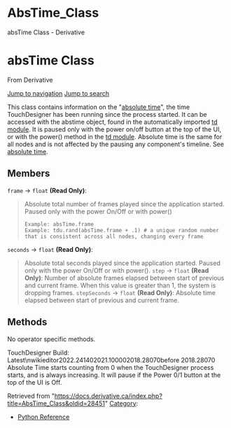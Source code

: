 

# AbsTime_Class

absTime Class - Derivative




# absTime Class
From Derivative

[Jump to navigation](#mw-head)
[Jump to search](#searchInput)
  
This class contains information on the "[absolute time](Absolute_Time.html "Absolute Time")", the time TouchDesigner has been running since the process started. It can be accessed with the abstime object, found in the automatically imported [td module](Td_Module.html "Td Module"). It is paused only with the power on/off button at the top of the UI, or with the power() method in the [td module](Td_Module.html "Td Module"). Absolute time is the same for all nodes and is not affected by the pausing any component's timeline. See [absolute time](http://en.wikipedia.org/wiki/Absolute_time_and_space).
  

## Members
`frame` → `float` **(Read Only)**:
> Absolute total number of frames played since the application started. Paused only with the power On/Off or with power()
> 
> ```
> Example: absTime.frame
> Example: tdu.rand(absTime.frame + .1) # a unique random number that is consistent across all nodes, changing every frame
> 
> ```
`seconds` → `float` **(Read Only)**:
> Absolute total seconds played since the application started. Paused only with the power On/Off or with power().
`step` → `float` **(Read Only)**:
> Number of absolute frames elapsed between start of previous and current frame. When this value is greater than 1, the system is dropping frames.
`stepSeconds` → `float` **(Read Only)**:
> Absolute time elapsed between start of previous and current frame.
## Methods
No operator specific methods.
  
TouchDesigner Build: Latest\nwikieditor2022.241402021.100002018.28070before 2018.28070
Absolute Time starts counting from 0 when the TouchDesigner process starts, and is always increasing. It will pause if the Power 0/1 button at the top of the UI is Off.

Retrieved from "<https://docs.derivative.ca/index.php?title=AbsTime_Class&oldid=28451>"
[Category](Special_Categories.html "Special:Categories"):
* [Python Reference](Category_Python_Reference.html "Category:Python Reference")
